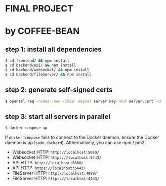 # FINAL PROJECT
# by COFFEE-BEAN

## step 1: install all dependencies

```sh
$ cd frontend/ && npm install
$ cd backend/api/ && npm install
$ cd backend/websocket/ && npm install
$ cd backend/fileServer/ && npm install
```

## step 2: generate self-signed certs

```sh
$ openssl req -nodes -new -x509 -keyout server.key -out server.cert -subj '/'
```

## step 3: start all servers in parallel

```sh
$ docker-compose up
```

If `docker-compose` fails to connect to the Docker daemon, ensure the Docker daemon is up (`sudo dockerd`). Althernatively, you can use npm / pm2.

- Websocket HTTP: `http://localhost:5080/`
- Websocket HTTP: `https://localhost:5443/`
- API HTTP: `http://localhost:6080/`
- API HTTP: `https://localhost:6443/`
- FileServer HTTP: `http://localhost:4080/`
- FileServer HTTP: `https://localhost:4443/`

